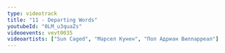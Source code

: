 ```yaml
---
type: videotrack
title: "11 - Departing Words"
youtubeId: "0LM_u3quaZs"
videoevents: vevt0035
videoartists: ["Sun Caged", "Марсел Кунен", "Пол Адриан Вилларреал"]
---
```

